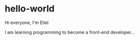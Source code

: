 # hello-world

Hi everyone, I'm Eliel

I am learning programming to become a front-end developer...
